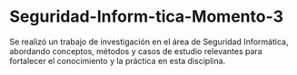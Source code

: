 # Seguridad-Inform-tica-Momento-3
Se realizó un trabajo de investigación en el área de Seguridad Informática, abordando conceptos, métodos y casos de estudio relevantes para fortalecer el conocimiento y la práctica en esta disciplina.
